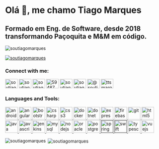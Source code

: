 # Olá 👋, me chamo Tiago Marques
## Formado em Eng. de Software, desde 2018 transformando Paçoquita e M&M em código.

<p align="left"> <img src="https://komarev.com/ghpvc/?username=soutiagomarques&label=Profile%20views&color=0e75b6&style=flat" alt="soutiagomarques" /> </p>

<p align="left"> <a href="https://twitter.com/soutiagomarques" target="blank"><img src="https://img.shields.io/twitter/follow/soutiagomarques?logo=twitter&style=for-the-badge" alt="soutiagomarques" /></a> </p>

<p align="left">
<h3 align="left">Connect with me:</h3>
<a href="https://dev.to/soutiagomarques" target="blank"><img align="center" src="https://cdn.jsdelivr.net/npm/simple-icons@3.0.1/icons/dev-dot-to.svg" alt="soutiagomarques" height="30" width="40" /></a>
<a href="https://twitter.com/soutiagomarques" target="blank"><img align="center" src="https://cdn.jsdelivr.net/npm/simple-icons@3.0.1/icons/twitter.svg" alt="soutiagomarques" height="30" width="40" /></a>
<a href="https://linkedin.com/in/soutiagomarques" target="blank"><img align="center" src="https://cdn.jsdelivr.net/npm/simple-icons@3.0.1/icons/linkedin.svg" alt="soutiagomarques" height="30" width="40" /></a>
<a href="https://stackoverflow.com/users/59487" target="blank"><img align="center" src="https://cdn.jsdelivr.net/npm/simple-icons@3.0.1/icons/stackoverflow.svg" alt="59487" height="30" width="40" /></a>
<a href="https://fb.com/soutiagomarques" target="blank"><img align="center" src="https://cdn.jsdelivr.net/npm/simple-icons@3.0.1/icons/facebook.svg" alt="soutiagomarques" height="30" width="40" /></a>
<a href="https://instagram.com/soutiagomarques" target="blank"><img align="center" src="https://cdn.jsdelivr.net/npm/simple-icons@3.0.1/icons/instagram.svg" alt="soutiagomarques" height="30" width="40" /></a>
<a href="https://medium.com/@soutiagomarques" target="blank"><img align="center" src="https://cdn.jsdelivr.net/npm/simple-icons@3.0.1/icons/medium.svg" alt="@soutiagomarques" height="30" width="40" /></a>
<a href="https://www.hackerrank.com/ttsmarques" target="blank"><img align="center" src="https://cdn.jsdelivr.net/npm/simple-icons@3.0.1/icons/hackerrank.svg" alt="ttsmarques" height="30" width="40" /></a>
</p>

<h3 align="left">Languages and Tools:</h3>
<p align="left"> <a href="https://developer.android.com" target="_blank"> <img src="https://devicons.github.io/devicon/devicon.git/icons/android/android-original-wordmark.svg" alt="android" width="40" height="40"/> </a> <a href="https://angular.io" target="_blank"> <img src="https://devicons.github.io/devicon/devicon.git/icons/angularjs/angularjs-original.svg" alt="angularjs" width="40" height="40"/> </a> <a href="https://getbootstrap.com" target="_blank"> <img src="https://devicons.github.io/devicon/devicon.git/icons/bootstrap/bootstrap-plain.svg" alt="bootstrap" width="40" height="40"/> </a> <a href="https://www.w3schools.com/cs/" target="_blank"> <img src="https://devicons.github.io/devicon/devicon.git/icons/csharp/csharp-original.svg" alt="csharp" width="40" height="40"/> </a> <a href="https://www.w3schools.com/css/" target="_blank"> <img src="https://devicons.github.io/devicon/devicon.git/icons/css3/css3-original-wordmark.svg" alt="css3" width="40" height="40"/> </a> <a href="https://www.docker.com/" target="_blank"> <img src="https://devicons.github.io/devicon/devicon.git/icons/docker/docker-original-wordmark.svg" alt="docker" width="40" height="40"/> </a> <a href="https://dotnet.microsoft.com/" target="_blank"> <img src="https://devicons.github.io/devicon/devicon.git/icons/dot-net/dot-net-original-wordmark.svg" alt="dotnet" width="40" height="40"/> </a> <a href="https://expressjs.com" target="_blank"> <img src="https://devicons.github.io/devicon/devicon.git/icons/express/express-original-wordmark.svg" alt="express" width="40" height="40"/> </a> <a href="https://firebase.google.com/" target="_blank"> <img src="https://www.vectorlogo.zone/logos/firebase/firebase-icon.svg" alt="firebase" width="40" height="40"/> </a> <a href="https://git-scm.com/" target="_blank"> <img src="https://www.vectorlogo.zone/logos/git-scm/git-scm-icon.svg" alt="git" width="40" height="40"/> </a> <a href="https://www.w3.org/html/" target="_blank"> <img src="https://devicons.github.io/devicon/devicon.git/icons/html5/html5-original-wordmark.svg" alt="html5" width="40" height="40"/> </a> <a href="https://www.java.com" target="_blank"> <img src="https://devicons.github.io/devicon/devicon.git/icons/java/java-original-wordmark.svg" alt="java" width="40" height="40"/> </a> <a href="https://developer.mozilla.org/en-US/docs/Web/JavaScript" target="_blank"> <img src="https://devicons.github.io/devicon/devicon.git/icons/javascript/javascript-original.svg" alt="javascript" width="40" height="40"/> </a> <a href="https://www.jenkins.io" target="_blank"> <img src="https://www.vectorlogo.zone/logos/jenkins/jenkins-icon.svg" alt="jenkins" width="40" height="40"/> </a> <a href="https://www.mysql.com/" target="_blank"> <img src="https://devicons.github.io/devicon/devicon.git/icons/mysql/mysql-original-wordmark.svg" alt="mysql" width="40" height="40"/> </a> <a href="https://nodejs.org" target="_blank"> <img src="https://devicons.github.io/devicon/devicon.git/icons/nodejs/nodejs-original-wordmark.svg" alt="nodejs" width="40" height="40"/> </a> <a href="https://www.oracle.com/" target="_blank"> <img src="https://devicons.github.io/devicon/devicon.git/icons/oracle/oracle-original.svg" alt="oracle" width="40" height="40"/> </a> <a href="https://www.postgresql.org" target="_blank"> <img src="https://devicons.github.io/devicon/devicon.git/icons/postgresql/postgresql-original-wordmark.svg" alt="postgresql" width="40" height="40"/> </a> <a href="" target="_blank"> <img src="https://www.vectorlogo.zone/logos/springio/springio-icon.svg" alt="spring" width="40" height="40"/> </a> <a href="" target="_blank"> <img src="https://devicons.github.io/devicon/devicon.git/icons/swift/swift-original-wordmark.svg" alt="swift" width="40" height="40"/> </a> <a href="https://www.typescriptlang.org/" target="_blank"> <img src="https://devicons.github.io/devicon/devicon.git/icons/typescript/typescript-original.svg" alt="typescript" width="40" height="40"/> </a> <a href="https://vuejs.org/" target="_blank"> <img src="https://devicons.github.io/devicon/devicon.git/icons/vuejs/vuejs-original-wordmark.svg" alt="vuejs" width="40" height="40"/> </a> </p>

<p><img align="left" src="https://github-readme-stats.vercel.app/api/top-langs/?username=soutiagomarques&layout=compact" alt="soutiagomarques" /></p>

<p>&nbsp;<img align="center" src="https://github-readme-stats.vercel.app/api?username=soutiagomarques&show_icons=true" alt="soutiagomarques" /></p>
